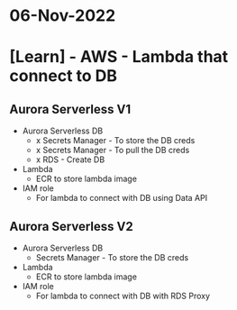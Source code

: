 # 06-Nov-2022
# [Learn] - AWS - Lambda that connect to DB
## Aurora Serverless V1
- Aurora Serverless DB
  - x Secrets Manager - To store the DB creds
  - x Secrets Manager - To pull the DB creds
  - x RDS - Create DB
- Lambda
  - ECR to store lambda image
- IAM role
  - For lambda to connect with DB using Data API

## Aurora Serverless V2
- Aurora Serverless DB
  - Secrets Manager - To store the DB creds
- Lambda
  - ECR to store lambda image
- IAM role
  - For lambda to connect with DB with RDS Proxy